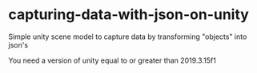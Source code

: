 # capturing-data-with-json-on-unity
Simple unity scene model to capture data by transforming "objects" into json's

You need a version of unity equal to or greater than 2019.3.15f1
